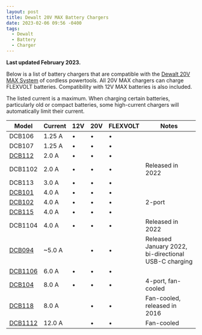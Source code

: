 ```yaml
---
layout: post
title: Dewalt 20V MAX Battery Chargers
date: 2023-02-06 09:56 -0400
tags:
  - Dewalt
  - Battery
  - Charger
---
```


<!--
https://www.reddit.com/r/Dewalt/comments/10q8ioe/over_the_years_ive_accumulated_a_bunch_of_dewalt/
https://www.reddit.com/r/Dewalt/comments/10h6zac/at_what_rate_does_a_dewalt_charger_charge_a/
https://www.reddit.com/r/Dewalt/comments/10djddk/dewalt_updating_chargers_to_dual_stage_including/
https://www.reddit.com/r/Dewalt/comments/10s2qzv/is_there_a_more_compact_20v_charger/
 -->

**Last updated February 2023.**

Below is a list of battery chargers that are compatible with the [Dewalt 20V MAX System](https://www.dewalt.com/systems/cordless-platforms/20v) of cordless powertools. All 20V MAX chargers can charge FLEXVOLT batteries. Compatibility with 12V MAX batteries is also included.

The listed current is a maximum. When charging certain batteries, particularly old or compact batteries, some high-current chargers will automatically limit their current.

<table>
	<thead>
		<tr>
			<th>Model</th>
			<th>Current</th>
			<th>12V</th>
			<th>20V</th>
			<th>FLEXVOLT</th>
			<th>Notes</th>
		</tr>
	</thead>
	<tbody>
		<tr>
			<td>DCB106</td>
			<td>1.25 A</td>
			<td>•</td>
			<td>•</td>
			<td>•</td>
			<td></td>
		</tr>
		<tr>
			<td>DCB107</td>
			<td>1.25 A</td>
			<td>•</td>
			<td>•</td>
			<td>•</td>
			<td></td>
		</tr>
		<tr>
			<td><a href="https://www.dewalt.com/product/dcb112/12v-max-20v-max-charger">DCB112</a></td>
			<td>2.0 A</td>
			<td>•</td>
			<td>•</td>
			<td>•</td>
			<td></td>
		</tr>
		<tr>
			<td>DCB1102</td>
			<td>2.0 A</td>
			<td>•</td>
			<td>•</td>
			<td>•</td>
			<td>Released in 2022</td>
		</tr>
		<tr>
			<td>DCB113</td>
			<td>3.0 A</td>
			<td>•</td>
			<td>•</td>
			<td>•</td>
			<td></td>
		</tr>
		<tr>
			<td><a href="https://www.dewalt.com/product/dcb101/12v-max-20v-max-lithium-ion-battery-charger">DCB101</a></td>
			<td>4.0 A</td>
			<td>•</td>
			<td>•</td>
			<td>•</td>
			<td></td>
		</tr>
		<tr>
			<td><a href="https://www.dewalt.com/product/dcb102/12v-20v-max-jobsite-charging-station">DCB102</a></td>
			<td>4.0 A</td>
			<td>•</td>
			<td>•</td>
			<td>•</td>
			<td>2-port</td>
		</tr>
		<tr>
			<td><a href="https://www.dewalt.com/product/dcb115/12v-max-20v-max-lithium-ion-battery-charger">DCB115</a></td>
			<td>4.0 A</td>
			<td>•</td>
			<td>•</td>
			<td>•</td>
			<td></td>
		</tr>
		<tr>
			<td>DCB1104</td>
			<td>4.0 A</td>
			<td>•</td>
			<td>•</td>
			<td>•</td>
			<td>Released in 2022</td>
		</tr>
		<tr>
			<td><a href="https://www.dewalt.com/product/dcb094k/usb-charging-kit">DCB094</a></td>
			<td>~5.0 A</td>
			<td></td>
			<td>•</td>
			<td>•</td>
			<td>Released January 2022, bi-directional USB-C charging</td>
		</tr>
		<tr>
			<td><a href="https://www.dewalt.com/product/dcb1106/6-amp-charger">DCB1106</a></td>
			<td>6.0 A</td>
			<td>•</td>
			<td>•</td>
			<td>•</td>
			<td></td>
		</tr>
		<tr>
			<td><a href="https://www.dewalt.com/product/dcb104/multiport-simultaneous-fast-charger">DCB104</a></td>
			<td>8.0 A</td>
			<td>•</td>
			<td>•</td>
			<td>•</td>
			<td>4-port, fan-cooled</td>
		</tr>
		<tr>
			<td><a href="https://www.dewalt.com/product/dcb118/20v-max-60v-max-fan-cooled-fast-charger">DCB118</a></td>
			<td>8.0 A</td>
			<td></td>
			<td>•</td>
			<td>•</td>
			<td>Fan-cooled, released in 2016</td>
		</tr>
		<tr>
			<td><a href="https://www.dewalt.com/product/dcb1112/12-amp-fast-charger">DCB1112</a></td>
			<td>12.0 A</td>
			<td></td>
			<td>•</td>
			<td>•</td>
			<td>Fan-cooled</td>
		</tr>
	</tbody>
</table>
